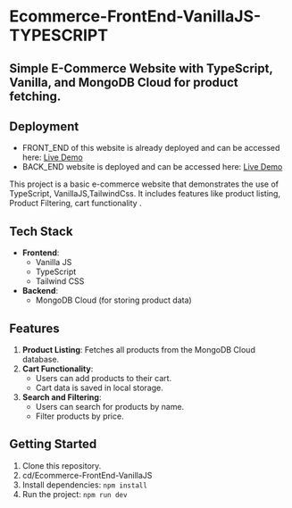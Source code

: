 # Ecommerce-FrontEnd-VanillaJS-TYPESCRIPT

## Simple E-Commerce Website with TypeScript, Vanilla, and MongoDB Cloud for product fetching.

## Deployment

- FRONT_END of this website is already deployed and can be accessed here:
  [Live Demo]("https://ecommerce-front-end-vanilla-js.vercel.app")
- BACK_END website is deployed and can be accessed here:
  [Live Demo]("https://ecom-backend-9pyi.onrender.com")

This project is a basic e-commerce website that demonstrates the use of TypeScript, VanillaJS,TailwindCss. It includes features like product listing, Product Filtering, cart functionality .

## Tech Stack

- **Frontend**:
  - Vanilla JS
  - TypeScript
  - Tailwind CSS
- **Backend**:
  - MongoDB Cloud (for storing product data)

## Features

1. **Product Listing**: Fetches all products from the MongoDB Cloud database.
2. **Cart Functionality**:
   - Users can add products to their cart.
   - Cart data is saved in local storage.
3. **Search and Filtering**:
   - Users can search for products by name.
   - Filter products by price.

## Getting Started

1. Clone this repository.
2. cd/Ecommerce-FrontEnd-VanillaJS
3. Install dependencies: `npm install`
4. Run the project: `npm run dev`

